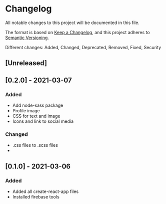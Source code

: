 # Changelog

All notable changes to this project will be documented in this file.

The format is based on [Keep a Changelog](https://keepachangelog.com/en/1.0.0/),
and this project adheres to [Semantic Versioning](https://semver.org/spec/v2.0.0.html).

Different changes: Added, Changed, Deprecated, Removed, Fixed, Security

## [Unreleased]

## [0.2.0] - 2021-03-07

### Added
- Add node-sass package
- Profile image
- CSS for text and image
- Icons and link to social media

### Changed
- .css files to .scss files
- 

## [0.1.0] - 2021-03-06
### Added

- Added all create-react-app files
- Installed firebase tools